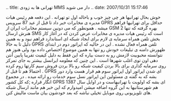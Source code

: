 .. title: تهرانی ها به زودی MMS دار می شوید .. date: 2007/10/31 15:17:46

خوش بحال تهرانیها هر چی چیز خوب و باحاله اول تو تهرانه . این دفعه هم
رئیس هیات مدیره ی مخابرات خبر داد تا قبل از عید 87 سرویس GPRS حداقل برای
تهرانیها فراهم میشه . همونطور که می دونین سیستم مخابرات ایران از GSM 2
بهره گرفته که تنها هنرش ارسال SMS است که رئیس هیات مدیره ی مخابرات عرض
کردن که در آغاز کار بخش تلفن همراه سرمایه ی لازم برای ایجاد شبکه ای
استاندارد فراهم نبود و به همین دلیل تا به حالا GPRS تلفن همراه فعال نشده
. این در حالیه که اپراتور دوم در ابتدای ظهورش دامنه ی تبلیغات خودش رو
تنها به همین موضوع اختصاص داده بود ولی هنوز هم نتوانسته محبوبیت لازمش رو
به دست بیاره که این فقط به دلیل کیفیت تقریبا پایین آنتن دهی اون توی اغلب
شهرها است . این چنین که معلومه ایرانسل بیشتر به جای تمرکز روی سرمایه
گذاری برای بالا بردن کیفیت شبکه رو بالا بردن فروش سیم کارتها زوم کرده .
احتمالا هم تا قبل از GPRS ای شدن اپراتور اول اپراتور سوم هم قرار هست
وارد دور بشه که به گفته ی مسئولین این اپراتور نسل سوم خدمات رو ارائه
میده . در مجموع انگار قراره ;که کل کشور GPRS ای بشه که اولویت با
تهرانیهاست و در اوایل سال 1387 هم شهرستانیها به این گروه اضافه میشن
امیدوارم که این خبر هم مانند ارسال شبکه های تلویزیونی روی موبایل تخیلی
نباشه که بعد خودشون بیان ماست مالیش کنن.

